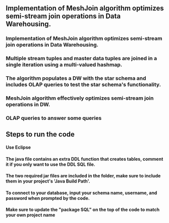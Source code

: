 ## Implementation of MeshJoin algorithm optimizes semi-stream join operations in Data Warehousing.
 
### Implementation of MeshJoin algorithm optimizes semi-stream join operations in Data Warehousing.
### Multiple stream tuples and master data tuples are joined in a single iteration using a multi-valued hashmap.
### The algorithm populates a DW with the star schema and includes OLAP queries to test the star schema's functionality.
### MeshJoin algorithm effectively optimizes semi-stream join operations in DW.
### OLAP queries to answer some queries

## Steps to run the code
#### Use Eclipse 
#### The java file contains an extra DDL function that creates tables, comment it if you only want to use the DDL SQL file.
#### The two required jar files are included in the folder, make sure to include them in your project's 'Java Build Path'.
#### To connect to your database, input your schema name, username, and password when prompted by the code.
#### Make sure to update the "package SQL" on the top of the code to match your own project name
